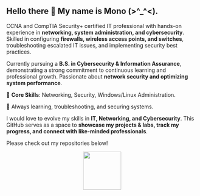 ## Hello there 👋 My name is Mono (>^_^<).

CCNA and CompTIA Security+ certified IT professional with hands-on experience in **networking, system administration, and cybersecurity**. Skilled in configuring **firewalls, wireless access points, and switches**, troubleshooting escalated IT issues, and implementing security best practices. 

Currently pursuing a **B.S. in Cybersecurity & Information Assurance**, demonstrating a strong commitment to continuous learning and professional growth. Passionate about **network security and optimizing system performance**.

📌 **Core Skills**: Networking, Security, Windows/Linux Administration.

🚀 Always learning, troubleshooting, and securing systems.

I would love to evolve my skills in **IT, Networking, and Cybersecurity**. This GitHub serves as a space to **showcase my projects & labs, track my progress, and connect with like-minded professionals**.  

Please check out my repositories below!  

<div id="header" align="center">
  <img src="https://media.giphy.com/media/v1.Y2lkPTc5MGI3NjExeWVlaDE5bjNxdjM3aHlkaTMxb2h2ZXZieW9xZXY4YzkxdzZ6aXNzZyZlcD12MV9pbnRlcm5hbF9naWZfYnlfaWQmY3Q9Zw/NbhiwA0C8THIv8KvG5/giphy.gif" width="100"/>
</div>

